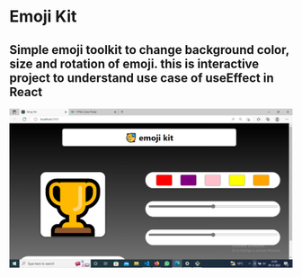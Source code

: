 # Emoji Kit

## Simple emoji toolkit to change background color, size and rotation of emoji. this is interactive project to understand use case of useEffect in React


![Live Preview](src/screenshot/live-screenshot.png)


